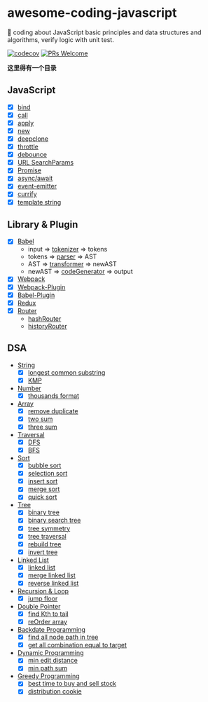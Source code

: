 # awesome-coding-javascript

📌 coding about JavaScript basic principles and data structures and algorithms, verify logic with unit test.

[![codecov](https://codecov.io/gh/caiyongmin/codes/branch/master/graph/badge.svg)](https://codecov.io/gh/caiyongmin/codes) [![PRs Welcome](https://img.shields.io/badge/PRs-welcome-brightgreen.svg)](README.md)

**这里得有一个目录**

## JavaScript

- [x] [bind](./src/javascript/bind)
- [x] [call](./src/javascript/call)
- [x] [apply](./src/javascript/apply)
- [x] [new](./src/javascript/new)
- [x] [deepclone](./src/javascript/deepclone)
- [x] [throttle](./src/javascript/throttle)
- [x] [debounce](./src/javascript/debounce)
- [x] [URL SearchParams](./src/javascript/searchParams)
- [x] [Promise](./src/javascript/promise)
- [x] [async/await](./src/javascript/async)
- [x] [event-emitter](./src/javascript/event-emitter)
- [x] [currify](./src/javascript/currify/currify.js)
- [x] [template string](./src/javascript/template-string)

## Library & Plugin

- [x] [Babel](./src/bundler/babel)
  - input  => [tokenizer](./src/bundler/babel/lib/tokenizer.js)  => tokens
  - tokens => [parser](./src/bundler/babel/lib/parser.js)  => AST
  - AST    => [transformer](./src/bundler/babel/lib/transformer.js)  => newAST
  - newAST => [codeGenerator](./src/bundler/babel/lib/codeGenerator.js)  => output
- [x] [Webpack](./src/bundler/webpack)
- [x] [Webpack-Plugin](./src/bundler/webpack-plugin)
- [x] [Babel-Plugin](./src/bundler/babel-plugin)
- [x] [Redux](./src/bundler/redux)
- [x] [Router](./src/bundler/router)
  - [hashRouter](./src/bundler/router/hashRouter.js)
  - [historyRouter](./src/bundler/router/historyRouter.js)

## DSA

- [String](./src/dsa/string)
  - [x] [longest common substring](./src/dsa/string/longestCommonSub.js)
  - [x] [KMP](./src/dsa/string/kmp.js)
- [Number](./src/dsa/number)
  - [x] [thousands format](./src/dsa/number/thousands.js)
- [Array](./src/dsa/array)
  - [x] [remove duplicate](./src/dsa/array/unique.js)
  - [x] [two sum](./src/dsa/array/twoSum.js)
  - [x] [three sum](./src/dsa/array/threeSum.js)
- [Traversal]()
  - [x] [DFS](./src/dsa/dfs/dfs.js)
  - [x] [BFS](./src/dsa/bfs/bfs.js)
- [Sort](./src/dsa/sort)
  - [x] [bubble sort](./src/dsa/sort/bubbleSort.js)
  - [x] [selection sort](./src/dsa/sort/selectionSort.js)
  - [x] [insert sort](./src/dsa/sort/insertSort.js)
  - [x] [merge sort](./src/dsa/sort/mergeSort.js)
  - [x] [quick sort](./src/dsa/sort/quickSort.js)
- [Tree](./src/dsa/tree)
  - [x] [binary tree](./src/dsa/tree/binaryTree.js)
  - [x] [binary search tree](./src/dsa/tree/binarySearchTree.js)
  - [x] [tree symmetry](./src/dsa/tree/treeSymmetry.js)
  - [x] [tree traversal](./src/dsa/tree/treeTraversal.js)
  - [x] [rebuild tree](./src/dsa/tree/rebuildTree.js)
  - [x] [invert tree](./src/dsa/tree/invertTree.js)
- [Linked List](./src/dsa/linked-list)
  - [x] [linked list](./src/dsa/link-list/linkedList.js)
  - [x] [merge linked list](./src/dsa/link-list/mergeList.js)
  - [x] [reverse linked list](./src/dsa/link-list/reverseList.js)
- [Recursion & Loop](./src/dsa/recursion)
  - [x] [jump floor](./src/dsa/recursion/jumpFloor.js)
- [Double Pointer](./src/dsa/doublePointer)
  - [x] [find Kth to tail](./src/dsa/doublePointer/findKthToTail.js)
  - [x] [reOrder array](./src/dsa/doublePointer/reOrderArray.js)
- [Backdate Programming](./src/dsa/backdateProgramming)
  - [x] [find all node path in tree](./src/dsa/backdateProgramming/findAllNodePath.js)
  - [x] [get all combination equal to target](./src/dsa/backdateProgramming/getAllCombinEqualTarget.js)
- [Dynamic Programming](./src/dsa/dynamicProgramming)
  - [x] [min edit distance](./src/dsa/dynamicProgramming/minEditDistance.js)
  - [x] [min path sum](./src/dsa/dynamicProgramming/minPathSum.js)
- [Greedy Programming](./src/dsa/greedyProgramming)
  - [x] [best time to buy and sell stock](./src/dsa/greedyProgramming/bestTimeBuyAndSellStock.js)
  - [x] [distribution cookie](./src/dsa/greedyProgramming/distributionCookie.js)
